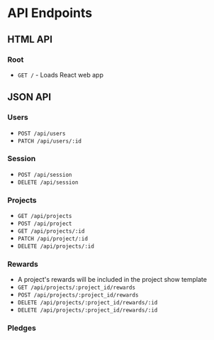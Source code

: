 # API Endpoints

## HTML API

### Root
- `GET /` - Loads React web app

## JSON API

### Users
- `POST /api/users`       <!-- UsersController#create -- Create new user -->
- `PATCH /api/users/:id`  <!-- UsersController#update -- Update user details -->

### Session
- `POST /api/session`    <!-- SessionsController#create -- Create new session(login) -->
- `DELETE /api/session`  <!-- SessionsController#create -- Delete session(logout) -->

### Projects
- `GET /api/projects`        <!--- ProjectsController#index -- Get all projects --->
- `POST /api/project`        <!--- ProjectsController#create -- Create new project (no new form) -->
- `GET /api/projects/:id`    <!--- ProjectsController#show  -- Get specific project --->
- `PATCH /api/project/:id`   <!--- ProjectsController#update -- Update specific project (no edit form) -->
- `DELETE /api/projects/:id` <!--- ProjectsController#destroy -- Destroy specific project -->

### Rewards
  - A project's rewards will be included in the project show template
- `GET /api/projects/:project_id/rewards`  <!-- RewardsController#index -- Get all rewards for project -->
- `POST /api/projects/:project_id/rewards` <!-- RewardsController#create -- Create new reward for project -->
- `DELETE /api/projects/:project_id/rewards/:id` <!-- RewardsController#destroy -- Delete specific reward for project -->
- `DELETE /api/projects/:project_id/rewards/:id` <!-- RewardsController#patch -- Update specific reward for project -->


### Pledges
